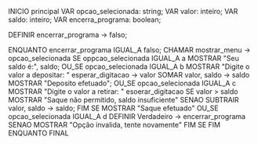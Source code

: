 INICIO principal
  VAR opcao_selecionada: string;
  VAR valor: inteiro;
  VAR saldo: inteiro;
  VAR encerra_programa: boolean;

  DEFINIR encerrar_programa -> falso;

  ENQUANTO encerrar_programa IGUAL_A falso;
    CHAMAR mostrar_menu -> opcao_selecionada
    SE oppcao_selecionada IGUAL_A a
      MOSTRAR "Seu saldo é:", saldo;
    OU_SE opcao_selecionada IGUAL_A b
      MOSTRAR "Digite o valor a depositar: "
      esperar_digitacao -> valor
      SOMAR valor, saldo -> saldo
      MOSTRAR "Deposito efetuado";
    OU_SE opcao_selecionada IGUAL_A c
      MOSTRAR "Digite o valor a retirar: "
      esoerar_digitacao
      SE valor > saldo
        MOSTRAR "Saque não permitido, saldo insuficiente"
      SENAO
        SUBTRAIR valor, saldo -> saldo;
        FIM SE
        MOSTRAR "Saque efetuado"
    OU_SE opcao_selecionada IGUAL_A d
      DEFINIR Verdadeiro -> encerrar_programa
    SENAO
      MOSTRAR "Opção invalida, tente novamente"
    FIM SE
  FIM ENQUANTO
FINAL
